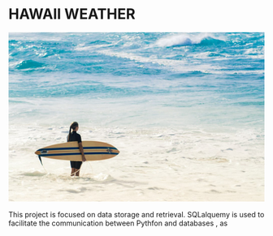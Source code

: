 # HAWAII WEATHER

![](images/1024px-Sunset_Beach_Surfer.png)

This project is focused on data storage and retrieval. SQLalquemy is used to facilitate the communication between Pythfon and databases , as 
